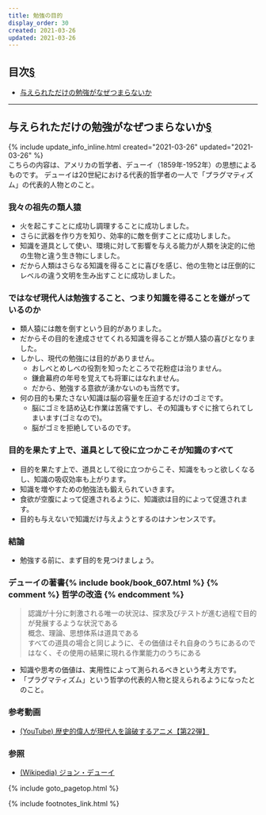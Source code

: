 ```yaml
---
title: 勉強の目的
display_order: 30
created: 2021-03-26
updated: 2021-03-26
---
```


## <a name="index">目次</a><a class="heading-anchor-permalink" href="#目次">§</a>

<ul id="index_ul">
<li><a href="#why-studying-just-for-the-sake-of-being-given-is-boring">与えられただけの勉強がなぜつまらないか</a></li>
</ul>

* * *
## <a name="why-studying-just-for-the-sake-of-being-given-is-boring">与えられただけの勉強がなぜつまらないか</a><a class="heading-anchor-permalink" href="#why-studying-just-for-the-sake-of-being-given-is-boring">§</a>
<div class="chapter-updated">{% include update_info_inline.html created="2021-03-26" updated="2021-03-26" %}</div>
こちらの内容は、アメリカの哲学者、デューイ（1859年-1952年）の思想によるものです。  
デューイは20世紀における代表的哲学者の一人で「プラグマティズム」の代表的人物とのこと。

### 我々の祖先の類人猿
- 火を起こすことに成功し調理することに成功しました。
- さらに武器を作り方を知り、効率的に敵を倒すことに成功しました。
- 知識を道具として使い、環境に対して影響を与える能力が人類を決定的に他の生物と違う生き物にしました。
- だから人類はさらなる知識を得ることに喜びを感じ、他の生物とは圧倒的にレベルの違う文明を生み出すことに成功しました。

### ではなぜ現代人は勉強すること、つまり知識を得ることを嫌がっているのか
- 類人猿には敵を倒すという目的がありました。
- だからその目的を達成させてくれる知識を得ることが類人猿の喜びとなりました。
- しかし、現代の勉強には目的がありません。
  - おしべとめしべの役割を知ったところで花粉症は治りません。
  - 鎌倉幕府の年号を覚えても将軍にはなれません。
  - だから、勉強する意欲が湧かないのも当然です。
- 何の目的も果たさない知識は脳の容量を圧迫するだけのゴミです。
  - 脳にゴミを詰め込む作業は苦痛ですし、その知識もすぐに捨てられてしまいます(ゴミなので)。
  - 脳がゴミを拒絶しているのです。

### 目的を果たす上で、道具として役に立つかこそが知識のすべて
- 目的を果たす上で、道具として役に立つからこそ、知識をもっと欲しくなるし、知識の吸収効率も上がります。
- 知識を増やすための勉強法も鍛えられていきます。
- 食欲が空腹によって促進されるように、知識欲は目的によって促進されます。
- 目的も与えないで知識だけ与えようとするのはナンセンスです。

### 結論
- 勉強する前に、まず目的を見つけましょう。

### デューイの著書{% include book/book_607.html %} {% comment %} 哲学の改造 {% endcomment %}
> 認識が十分に刺激される唯一の状況は、探求及びテストが進む過程で目的が発展するような状況である  
> 概念、理論、思想体系は道具である  
> すべての道具の場合と同じように、その価値はそれ自身のうちにあるのではなく、その使用の結果に現れる作業能力のうちにある  
> 

- 知識や思考の価値は、実用性によって測られるべきという考え方です。
- 「プラグマティズム」という哲学の代表的人物と捉えられるようになったとのこと。

### 参考動画
- [(YouTube) 歴史的偉人が現代人を論破するアニメ【第22弾】](https://www.youtube.com/watch?v=PPVot07goTw)

### 参照
- [(Wikipedia) ジョン・デューイ](https://ja.wikipedia.org/wiki/%E3%82%B8%E3%83%A7%E3%83%B3%E3%83%BB%E3%83%87%E3%83%A5%E3%83%BC%E3%82%A4)

{% include goto_pagetop.html %}

{% include footnotes_link.html %}
